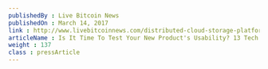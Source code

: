 ```yaml
---
publishedBy : Live Bitcoin News
publishedOn : March 14, 2017
link : http://www.livebitcoinnews.com/distributed-cloud-storage-platform-storj-comes-beta/
articleName : Is It Time To Test Your New Product's Usability? 13 Tech Experts Weigh In
weight : 137 
class : pressArticle
---
```


